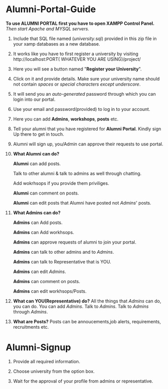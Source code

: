 # Alumni-Portal-Guide


**To use ALUMNI PORTAL first you have to open XAMPP Control Panel.**
*Then start Apache and MYSQL servers.*

1.	Include that SQL file named (*university*.sql) provided in this zip file in your xamp databases as a new database. 
2.	It works like you have to first register a university by visiting http://localhost:PORT( WHATEVER YOU ARE USING)/project/

3.	Here you will see a button named "**Register your University**".

4.	Click on it and provide details. Make sure your university name should not contain *spaces* or *special characters except underscore*.

5.	It will send you an *auto-generated* password through which you can login into our portal.

6.	Use your email and password(provided) to log in to your account.

7.	Here you can add **Admins**, **workshops**, **posts** etc.

8.	Tell your alumni that you have registered for **Alumni Portal**. Kindly sign Up there to get in touch.

9.	Alumni will sign up, you/Admin can approve their requests to use portal.

10. **What Alumni can do?**
	 
	 **Alumni** can add posts.
	 
	 Talk to other alumni & talk to admins as well through chatting.
	 
	 Add wokrhsops if you provide them priviliges.
	 
	 **Alumni** can comment on posts.
	 
	 **Alumni** can edit posts that Alumni have posted not *Admins*' posts.	 

11. **What Admins can do?**
	 
	 **Admins** can Add posts. 
	 
	 **Admins** can Add workhsops.
	 
	 **Admins** can approve requests of alumni to join your portal.
	 
	 **Admins** can talk to other admins and to *Admins*.
	 
	 **Admins** can talk to Representative that is YOU.
	 
	 **Admins** can edit *Admins*.
	 
	 **Admins** can comment on posts.
	 
	 **Admins** can edit workhsops/Posts.

 12. **What can YOU(Representative) do?**
	All the things that *Admins* can do, you can do.
	You can add *Admins*.
	Talk to *Admins*.
	Talk to *Admins* through *Admins*.

 13. **What are Posts?**
	Posts can be annoucements,job alerts, requirements, recruitments etc.


# Alumni-Signup

1. Provide all required information.

2. Choose university from the option box.

3. Wait for the approval of your profile from admins or representative.

